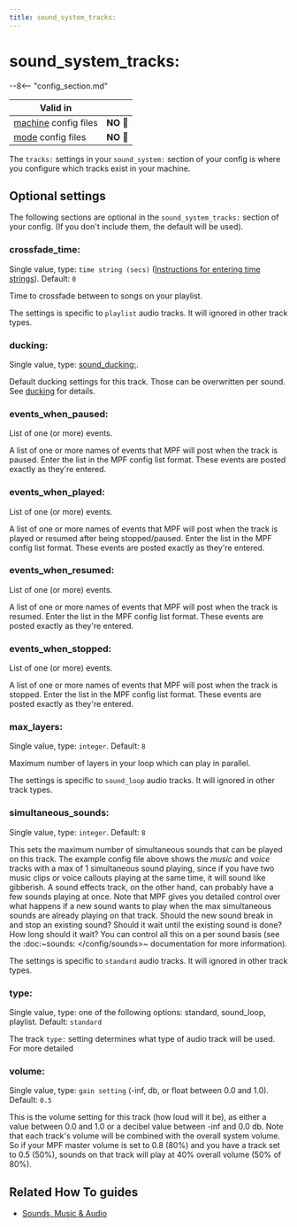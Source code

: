 ```yaml
---
title: sound_system_tracks:
---
```


# sound_system_tracks:


--8<-- "config_section.md"

| Valid in | |
|-----|:----:|
|[machine](instructions/machine_config.md) config files |**NO** :no_entry_sign:|
|[mode](instructions/mode_config.md) config files|**NO** :no_entry_sign:|

The `tracks:` settings in your `sound_system:` section of your config is
where you configure which tracks exist in your machine.

## Optional settings

The following sections are optional in the `sound_system_tracks:`
section of your config. (If you don't include them, the default will be
used).

### crossfade_time:

Single value, type: `time string (secs)`
([Instructions for entering time strings](instructions/time_strings.md)). Default: `0`

Time to crossfade between to songs on your playlist.

The settings is specific to `playlist` audio tracks. It will ignored in
other track types.

### ducking:

Single value, type: [sound_ducking:](sound_ducking.md).

Default ducking settings for this track. Those can be overwritten per
sound. See [ducking](../mc/sound/ducking.md) for
details.

### events_when_paused:

List of one (or more) events.

A list of one or more names of events that MPF will post when the track
is paused. Enter the list in the MPF config list format. These events
are posted exactly as they're entered.

### events_when_played:

List of one (or more) events.

A list of one or more names of events that MPF will post when the track
is played or resumed after being stopped/paused. Enter the list in the
MPF config list format. These events are posted exactly as they're
entered.

### events_when_resumed:

List of one (or more) events.

A list of one or more names of events that MPF will post when the track
is resumed. Enter the list in the MPF config list format. These events
are posted exactly as they're entered.

### events_when_stopped:

List of one (or more) events.

A list of one or more names of events that MPF will post when the track
is stopped. Enter the list in the MPF config list format. These events
are posted exactly as they're entered.

### max_layers:

Single value, type: `integer`. Default: `8`

Maximum number of layers in your loop which can play in parallel.

The settings is specific to `sound_loop` audio tracks. It will ignored
in other track types.

### simultaneous_sounds:

Single value, type: `integer`. Default: `8`

This sets the maximum number of simultaneous sounds that can be played
on this track. The example config file above shows the *music* and
*voice* tracks with a max of 1 simultaneous sound playing, since if you
have two music clips or voice callouts playing at the same time, it will
sound like gibberish. A sound effects track, on the other hand, can
probably have a few sounds playing at once. Note that MPF gives you
detailed control over what happens if a new sound wants to play when the
max simultaneous sounds are already playing on that track. Should the
new sound break in and stop an existing sound? Should it wait until the
existing sound is done? How long should it wait? You can control all
this on a per sound basis (see the :doc:\~sounds: </config/sounds>\~
documentation for more information).

The settings is specific to `standard` audio tracks. It will ignored in
other track types.

### type:

Single value, type: one of the following options: standard, sound_loop,
playlist. Default: `standard`

The track `type:` setting determines what type of audio track will be
used. For more detailed

### volume:

Single value, type: `gain setting` (-inf, db, or float between 0.0 and
1.0). Default: `0.5`

This is the volume setting for this track (how loud will it be), as
either a value between 0.0 and 1.0 or a decibel value between -inf and
0.0 db. Note that each track's volume will be combined with the overall
system volume. So if your MPF master volume is set to 0.8 (80%) and you
have a track set to 0.5 (50%), sounds on that track will play at 40%
overall volume (50% of 80%).

## Related How To guides

* [Sounds, Music & Audio](../mc/sound/index.md)
